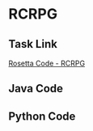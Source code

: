 # RCRPG

## Task Link
[Rosetta Code - RCRPG](https://rosettacode.org/wiki/RCRPG)

## Java Code
## Python Code
